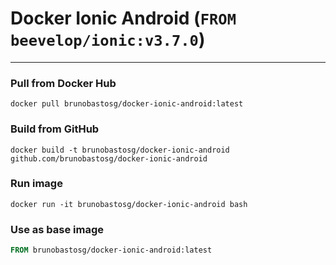 # Docker Ionic Android (`FROM beevelop/ionic:v3.7.0`)
----
### Pull from Docker Hub
```
docker pull brunobastosg/docker-ionic-android:latest
```

### Build from GitHub
```
docker build -t brunobastosg/docker-ionic-android github.com/brunobastosg/docker-ionic-android
```

### Run image
```
docker run -it brunobastosg/docker-ionic-android bash
```

### Use as base image
```Dockerfile
FROM brunobastosg/docker-ionic-android:latest
```
